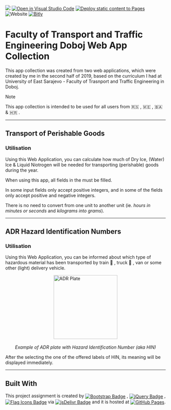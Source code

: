 [![](https://data.jsdelivr.com/v1/package/gh/BaleshSrle/SFDobojWebAppCollection/badge?style=rounded)](https://www.jsdelivr.com/package/gh/BaleshSrle/SFDobojWebAppCollection)
[![Open in Visual Studio Code](https://img.shields.io/badge/Open_in_Visual_Studio_Code-007acc)](https://open.vscode.dev/BaleshSrle/SFDobojWebAppCollection)
[![Deploy static content to Pages](https://github.com/BaleshSrle/SFDobojWebAppCollection/actions/workflows/static.yml/badge.svg?branch=main)](https://github.com/BaleshSrle/SFDobojWebAppCollection/actions/workflows/static.yml)
![Website](https://img.shields.io/website?url=https%3A%2F%2Fbaleshsrle.github.io%2F%SFDobojWebAppCollection2F&logo=bootstrap&logoColor=white&labelColor=7952B3)
[![Bitly](https://img.shields.io/badge/Bitly-ee6123?&logo=bitly&logoColor=white&labelColor=555555)](https://bit.ly/4cuU243)

# Faculty of Transport and Traffic Engineering Doboj Web App Collection

This app collection was created from two web applications, which were created by me in the second half of 2019, based on the curriculum I had at University of East Sarajevo - Faculty of Trasnport and Traffic Engineering in Doboj.

> [!NOTE]
> This app collection is intended to be used for all users from :serbia: , :montenegro: , :bosnia_herzegovina: & :croatia: .

---

## Transport of Perishable Goods

### Utilisation

Using this Web Application, you can calculate how much of Dry Ice, (Water) Ice & Liquid Niotrogen will be needed for transporting (perishable) goods during the year.

When using this app, all fields in the must be filled.

In some input fields only accept positive integers, and in some of the fields only accept positive and negative integers.

There is no need to convert from one unit to another unit (ie. *hours in minutes or seconds* and *kilograms into grams*).

---

## ADR Hazard Identification Numbers

### Utilisation

Using this Web Application, you can be informed about which type of hazardous material has been transported by train :train2: , truck :truck: , van or some other (light) delivery vehicle.

<img src="https://api.inpart24.com/uploads/yoofp01b.nze_adr-plate.jpg" alt="ADR Plate" style="display: block; margin: auto; height: 200px;"><br><em style="display: block; margin: auto; text-align: center;">Example of ADR plate with Hazard Identification Number (aka HIN)</em>

After the selecting the one of the offered labels of HIN, its meaning will be displayed immediately.

---

## Built With

This project assignment is created by [<img src="https://img.shields.io/github/v/release/twbs/bootstrap?filter=v4.*&logo=bootstrap&logoColor=white&label=Bootstrap&color=7952b3" alt="Bootstrap Badge" style="vertical-align: middle;">](https://github.com/twbs/bootstrap) , [<img src="https://img.shields.io/github/v/release/jquery/jquery?filter=3.*&logo=jquery&logoColor=white&label=jQuery&color=0769ad" alt="jQuery Badge" style="vertical-align: middle;">](https://github.com/jquery/jquery) , [<img src="https://img.shields.io/github/v/release/lipis/flag-icons?label=flag-icons" alt="Flag Icons Badge" style="vertical-align: middle;">](https://github.com/lipis/flag-icons)
 via [<img src="https://img.shields.io/badge/jsDelivr-e84d3d?logo=jsdelivr&logoColor=white&labelColor=555555" alt="jsDelivr Badge" style="vertical-align: middle;">](https://github.com/jsdelivr/jsdelivr) and it is hosted at [<img src="https://img.shields.io/badge/by%20GitHub-181717?logo=githubpages&logoColor=white&logoSize=auto&labelColor=222222" alt="GitHub Pages" style="vertical-align: middle;">](https://github.com/pages).
